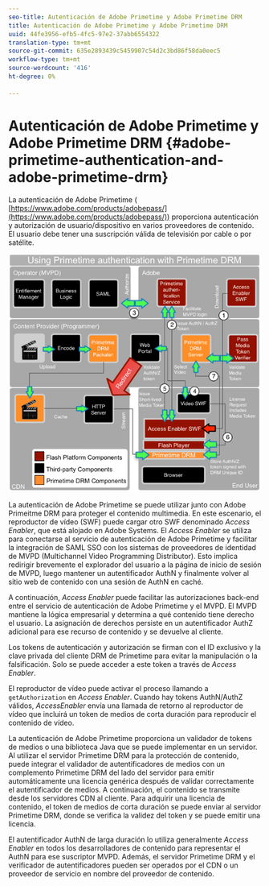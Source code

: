 ```yaml
---
seo-title: Autenticación de Adobe Primetime y Adobe Primetime DRM
title: Autenticación de Adobe Primetime y Adobe Primetime DRM
uuid: 44fe3956-efb5-4fc5-97e2-37abb6554322
translation-type: tm+mt
source-git-commit: 635e2893439c5459907c54d2c3bd86f58da0eec5
workflow-type: tm+mt
source-wordcount: '416'
ht-degree: 0%

---
```



# Autenticación de Adobe Primetime y Adobe Primetime DRM {#adobe-primetime-authentication-and-adobe-primetime-drm}

La autenticación de Adobe Primetime ( [https://www.adobe.com/products/adobepass/](https://www.adobe.com/products/adobepass/)) proporciona autenticación y autorización de usuario/dispositivo en varios proveedores de contenido. El usuario debe tener una suscripción válida de televisión por cable o por satélite.

<!--<a id="fig_cln_bc2_44"></a>-->

![](assets/AdobePass_web.png)

La autenticación de Adobe Primetime se puede utilizar junto con Adobe Primeitme DRM para proteger el contenido multimedia. En este escenario, el reproductor de vídeo (SWF) puede cargar otro SWF denominado *Access Enabler*, que está alojado en Adobe Systems. El *Access Enabler* se utiliza para conectarse al servicio de autenticación de Adobe Primetime y facilitar la integración de SAML SSO con los sistemas de proveedores de identidad de MVPD (Multichannel Video Programming Distributor). Esto implica redirigir brevemente el explorador del usuario a la página de inicio de sesión de MVPD, luego mantener un autentificador AuthN y finalmente volver al sitio web de contenido con una sesión de AuthN en caché.

A continuación, *Access Enabler* puede facilitar las autorizaciones back-end entre el servicio de autenticación de Adobe Primetime y el MVPD. El MVPD mantiene la lógica empresarial y determina a qué contenido tiene derecho el usuario. La asignación de derechos persiste en un autentificador AuthZ adicional para ese recurso de contenido y se devuelve al cliente.

Los tokens de autenticación y autorización se firman con el ID exclusivo y la clave privada del cliente DRM de Primetime para evitar la manipulación o la falsificación. Solo se puede acceder a este token a través de *Access Enabler*.

El reproductor de vídeo puede activar el proceso llamando a `getAuthorization` en *Access Enabler*. Cuando hay tokens AuthN/AuthZ válidos, *AccessEnabler* envía una llamada de retorno al reproductor de vídeo que incluirá un token de medios de corta duración para reproducir el contenido de vídeo.

La autenticación de Adobe Primetime proporciona un validador de tokens de medios o una biblioteca Java que se puede implementar en un servidor. Al utilizar el servidor Primetime DRM para la protección de contenido, puede integrar el validador de autentificadores de medios con un complemento Primetime DRM del lado del servidor para emitir automáticamente una licencia genérica después de validar correctamente el autentificador de medios. A continuación, el contenido se transmite desde los servidores CDN al cliente. Para adquirir una licencia de contenido, el token de medios de corta duración se puede enviar al servidor Primetime DRM, donde se verifica la validez del token y se puede emitir una licencia.

El autentificador AuthN de larga duración lo utiliza generalmente *Access Enabler* en todos los desarrolladores de contenido para representar el AuthN para ese suscriptor MVPD. Además, el servidor Primetime DRM y el verificador de autentificadores pueden ser operados por el CDN o un proveedor de servicio en nombre del proveedor de contenido.